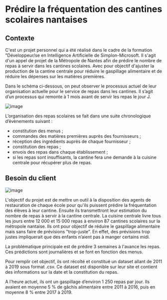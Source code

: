 # Prédire la fréquentation des cantines scolaires nantaises

## Contexte

C'est un projet personnel qui a été réalisé dans le cadre de la formation "Développeur/se en Intelligence Artificielle de Simplon-Microsoft. Il s'agit d'un appel de projet de la Métropole de Nantes afin de prédire le nombre de repas à servir dans les cantines scolaires. Avec pour objectif d'ajuster la production de la cantine centrale pour réduire le gaspillage alimentaire et de réduire les dépenses sur les matières premières. 

Dans le schéma ci-dessous, on peut observer le processus actuel de leur organisation actuelle pour le service de repas dans les cantines. Il s’agit d’un processus qui remonte à 1 mois avant de servir les repas le jour J.

![image](https://github.com/Nujadn/prev_frq_cantine_nantaise/assets/142103183/47a5973c-af42-4aef-9436-e6844d37f52e)

L’organisation des repas scolaires se fait dans une suite chronologique d’évènements suivant :
- constitution des menus ; 
- commandes des matières premières auprès des fournisseurs ;
- réception des ingrédients auprès de chaque fournisseur ;
- constitution des repas ;
- envois des repas dans chaque établissement ;
- si les repas sont insuffisants, la cantine fera une demande à la cuisine centrale pour récupérer plus de repas.


## Besoin du client

![image](https://github.com/Nujadn/prev_frq_cantine_nantaise/assets/142103183/7df948d4-cc41-4245-94ae-c3433724b14b)

L'objectif du projet est de mettre un outil à la disposition des agents de restauration de chaque école pour qu'ils puissent prédire la fréquentation des élèves à leur cantine. Ensuite ils transmettront leur estimation du nombre de repas à servir à la cantine centrale.
La cuisine centrale livre tous les jours entre 12 000 et 15 000 repas à environ 87 cantines scolaires sur la métropole nantaise. Ils ont pour objectif de réduire le gaspillage alimentaire mais sans faire de prévisions "trop-juste". En effet, des prévisions trop justes impliquerait que des enfants n’aient pas à manger certains midi. 

La problématique principale est de prédire 3 semaines à l'avance les repas. Ces prédictions sont journalières et se font en fonction des menus.

Pour remplir cet objectif, ils ont récolté et constitué un dataset allant de 2011 à 2019 sous format .csv. Ce dataset est disponible sur leur site et contient des informations sur la date et la constitution du repas.

A l’heure actuel, ils ont un gaspillage d’environ 1 250 repas par jour. Ils avaient en moyenne 5 % de gâchis alimentaire entre 2011 à 2016, puis en moyenne 8 % entre 2017 à 2019. 


